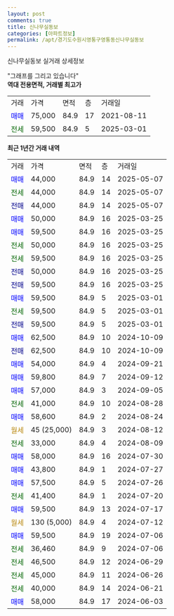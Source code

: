 ```yaml
---
layout: post
comments: true
title: 신나무실동보
categories: [아파트정보]
permalink: /apt/경기도수원시영통구영통동신나무실동보
---
```


신나무실동보 실거래 상세정보

<script type="text/javascript">
  google.charts.load('current', {'packages':['line', 'corechart']});
  google.charts.setOnLoadCallback(drawChart);

  function drawChart() {
    var data = new google.visualization.DataTable();
    data.addColumn('date', '거래일');
    data.addColumn('number', "매매");
    data.addColumn('number', "전세");
    data.addColumn('number', "전매");

    data.addRows([[new Date(Date.parse("2025-05-07")), 44000, null, null], [new Date(Date.parse("2025-05-07")), null, 44000, null], [new Date(Date.parse("2025-05-07")), null, null, 44000], [new Date(Date.parse("2025-03-25")), 50000, null, null], [new Date(Date.parse("2025-03-25")), 59500, null, null], [new Date(Date.parse("2025-03-25")), null, 50000, null], [new Date(Date.parse("2025-03-25")), null, 59500, null], [new Date(Date.parse("2025-03-25")), null, null, 50000], [new Date(Date.parse("2025-03-25")), null, null, 59500], [new Date(Date.parse("2025-03-01")), 59500, null, null], [new Date(Date.parse("2025-03-01")), null, 59500, null], [new Date(Date.parse("2025-03-01")), null, null, 59500], [new Date(Date.parse("2024-10-09")), 62500, null, null], [new Date(Date.parse("2024-10-09")), null, null, 62500], [new Date(Date.parse("2024-09-21")), 54000, null, null], [new Date(Date.parse("2024-09-12")), 59800, null, null], [new Date(Date.parse("2024-09-05")), 57000, null, null], [new Date(Date.parse("2024-08-28")), null, 41000, null], [new Date(Date.parse("2024-08-24")), 58600, null, null], [new Date(Date.parse("2024-08-12")), null, null, null], [new Date(Date.parse("2024-08-09")), null, 33000, null], [new Date(Date.parse("2024-07-30")), 58000, null, null], [new Date(Date.parse("2024-07-27")), 43800, null, null], [new Date(Date.parse("2024-07-26")), 57500, null, null], [new Date(Date.parse("2024-07-20")), null, 41400, null], [new Date(Date.parse("2024-07-17")), 59500, null, null], [new Date(Date.parse("2024-07-12")), null, null, null], [new Date(Date.parse("2024-07-06")), 59500, null, null], [new Date(Date.parse("2024-07-06")), null, 36460, null], [new Date(Date.parse("2024-06-29")), null, 46500, null], [new Date(Date.parse("2024-06-26")), null, 45000, null], [new Date(Date.parse("2024-06-21")), null, 40000, null], [new Date(Date.parse("2024-06-03")), 58000, null, null]]);

    var options = {
      hAxis: {
        format: 'yyyy/MM/dd'
      },    
      lineWidth: 0,
      pointsVisible: true,    
      title: '최근 1년간 유형별 실거래가 분포',
      legend: { position: 'bottom' }
    };

    var formatter = new google.visualization.NumberFormat({pattern:'###,###'} );
    formatter.format(data, 1);
    formatter.format(data, 2);
    
    setTimeout(function() {
        var chart = new google.visualization.LineChart(document.getElementById('columnchart_material'));
        chart.draw(data, (options));
        document.getElementById('loading').style.display = 'none';
    }, 200);
  }
</script>


<div id="loading" style="z-index:20; display: block; margin-left: 0px">"그래프를 그리고 있습니다"</div>
<div id="columnchart_material" style="width: 95%; margin-left: 0px; display: block"></div>
<!-- contents start -->
<b>역대 전용면적, 거래별 최고가</b>
<table class="sortable">
    <tr>
      <td>거래</td>
      <td>가격</td>
      <td>면적</td>
      <td>층</td>
      <td>거래일</td>
    </tr>
        <tr>
          <td><a style="color: blue">매매</a></td>
          <td>75,000</td>
          <td>84.9</td>
          <td>17</td>
          <td>2021-08-11</td>
        </tr>        
        <tr>
              <td><a style="color: darkgreen">전세</a></td>
              <td>59,500</td>
              <td>84.9</td>
              <td>5</td>
              <td>2025-03-01</td>
            </tr>        
    
</table>

<b>최근 1년간 거래 내역</b>

<table class="sortable">
    <tr>
      <td>거래</td>
      <td>가격</td>
      <td>면적</td>
      <td>층</td>
      <td>거래일</td>
    </tr>
    <tr>
      <td><a style="color: blue">매매</a></td>
      <td>44,000</td>
      <td>84.9</td>
      <td>14</td>
      <td>2025-05-07</td>
    </tr>          <tr>
      <td><a style="color: darkgreen">전세</a></td>
      <td>44,000</td>
      <td>84.9</td>
      <td>14</td>
      <td>2025-05-07</td>
    </tr>          <tr>
      <td><a style="color: darkblue">전매</a></td>
      <td>44,000</td>
      <td>84.9</td>
      <td>14</td>
      <td>2025-05-07</td>
    </tr>          <tr>
      <td><a style="color: blue">매매</a></td>
      <td>50,000</td>
      <td>84.9</td>
      <td>16</td>
      <td>2025-03-25</td>
    </tr>          <tr>
      <td><a style="color: blue">매매</a></td>
      <td>59,500</td>
      <td>84.9</td>
      <td>16</td>
      <td>2025-03-25</td>
    </tr>          <tr>
      <td><a style="color: darkgreen">전세</a></td>
      <td>50,000</td>
      <td>84.9</td>
      <td>16</td>
      <td>2025-03-25</td>
    </tr>          <tr>
      <td><a style="color: darkgreen">전세</a></td>
      <td>59,500</td>
      <td>84.9</td>
      <td>16</td>
      <td>2025-03-25</td>
    </tr>          <tr>
      <td><a style="color: darkblue">전매</a></td>
      <td>50,000</td>
      <td>84.9</td>
      <td>16</td>
      <td>2025-03-25</td>
    </tr>          <tr>
      <td><a style="color: darkblue">전매</a></td>
      <td>59,500</td>
      <td>84.9</td>
      <td>16</td>
      <td>2025-03-25</td>
    </tr>          <tr>
      <td><a style="color: blue">매매</a></td>
      <td>59,500</td>
      <td>84.9</td>
      <td>5</td>
      <td>2025-03-01</td>
    </tr>          <tr>
      <td><a style="color: darkgreen">전세</a></td>
      <td>59,500</td>
      <td>84.9</td>
      <td>5</td>
      <td>2025-03-01</td>
    </tr>          <tr>
      <td><a style="color: darkblue">전매</a></td>
      <td>59,500</td>
      <td>84.9</td>
      <td>5</td>
      <td>2025-03-01</td>
    </tr>          <tr>
      <td><a style="color: blue">매매</a></td>
      <td>62,500</td>
      <td>84.9</td>
      <td>10</td>
      <td>2024-10-09</td>
    </tr>          <tr>
      <td><a style="color: darkblue">전매</a></td>
      <td>62,500</td>
      <td>84.9</td>
      <td>10</td>
      <td>2024-10-09</td>
    </tr>          <tr>
      <td><a style="color: blue">매매</a></td>
      <td>54,000</td>
      <td>84.9</td>
      <td>4</td>
      <td>2024-09-21</td>
    </tr>          <tr>
      <td><a style="color: blue">매매</a></td>
      <td>59,800</td>
      <td>84.9</td>
      <td>7</td>
      <td>2024-09-12</td>
    </tr>          <tr>
      <td><a style="color: blue">매매</a></td>
      <td>57,000</td>
      <td>84.9</td>
      <td>3</td>
      <td>2024-09-05</td>
    </tr>          <tr>
      <td><a style="color: darkgreen">전세</a></td>
      <td>41,000</td>
      <td>84.9</td>
      <td>10</td>
      <td>2024-08-28</td>
    </tr>          <tr>
      <td><a style="color: blue">매매</a></td>
      <td>58,600</td>
      <td>84.9</td>
      <td>2</td>
      <td>2024-08-24</td>
    </tr>          <tr>
      <td><a style="color: darkgoldenrod">월세</a></td>
      <td>45 (25,000)</td>
      <td>84.9</td>
      <td>3</td>
      <td>2024-08-12</td>
    </tr>          <tr>
      <td><a style="color: darkgreen">전세</a></td>
      <td>33,000</td>
      <td>84.9</td>
      <td>4</td>
      <td>2024-08-09</td>
    </tr>          <tr>
      <td><a style="color: blue">매매</a></td>
      <td>58,000</td>
      <td>84.9</td>
      <td>16</td>
      <td>2024-07-30</td>
    </tr>          <tr>
      <td><a style="color: blue">매매</a></td>
      <td>43,800</td>
      <td>84.9</td>
      <td>1</td>
      <td>2024-07-27</td>
    </tr>          <tr>
      <td><a style="color: blue">매매</a></td>
      <td>57,500</td>
      <td>84.9</td>
      <td>5</td>
      <td>2024-07-26</td>
    </tr>          <tr>
      <td><a style="color: darkgreen">전세</a></td>
      <td>41,400</td>
      <td>84.9</td>
      <td>1</td>
      <td>2024-07-20</td>
    </tr>          <tr>
      <td><a style="color: blue">매매</a></td>
      <td>59,500</td>
      <td>84.9</td>
      <td>13</td>
      <td>2024-07-17</td>
    </tr>          <tr>
      <td><a style="color: darkgoldenrod">월세</a></td>
      <td>130 (5,000)</td>
      <td>84.9</td>
      <td>4</td>
      <td>2024-07-12</td>
    </tr>          <tr>
      <td><a style="color: blue">매매</a></td>
      <td>59,500</td>
      <td>84.9</td>
      <td>19</td>
      <td>2024-07-06</td>
    </tr>          <tr>
      <td><a style="color: darkgreen">전세</a></td>
      <td>36,460</td>
      <td>84.9</td>
      <td>9</td>
      <td>2024-07-06</td>
    </tr>          <tr>
      <td><a style="color: darkgreen">전세</a></td>
      <td>46,500</td>
      <td>84.9</td>
      <td>12</td>
      <td>2024-06-29</td>
    </tr>          <tr>
      <td><a style="color: darkgreen">전세</a></td>
      <td>45,000</td>
      <td>84.9</td>
      <td>11</td>
      <td>2024-06-26</td>
    </tr>          <tr>
      <td><a style="color: darkgreen">전세</a></td>
      <td>40,000</td>
      <td>84.9</td>
      <td>14</td>
      <td>2024-06-21</td>
    </tr>          <tr>
      <td><a style="color: blue">매매</a></td>
      <td>58,000</td>
      <td>84.9</td>
      <td>17</td>
      <td>2024-06-03</td>
    </tr>      </table>
<!-- contents end -->    

